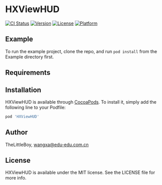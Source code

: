 # HXViewHUD

[![CI Status](https://img.shields.io/travis/TheLittleBoy/HXViewHUD.svg?style=flat)](https://travis-ci.org/TheLittleBoy/HXViewHUD)
[![Version](https://img.shields.io/cocoapods/v/HXViewHUD.svg?style=flat)](https://cocoapods.org/pods/HXViewHUD)
[![License](https://img.shields.io/cocoapods/l/HXViewHUD.svg?style=flat)](https://cocoapods.org/pods/HXViewHUD)
[![Platform](https://img.shields.io/cocoapods/p/HXViewHUD.svg?style=flat)](https://cocoapods.org/pods/HXViewHUD)

## Example

To run the example project, clone the repo, and run `pod install` from the Example directory first.

## Requirements

## Installation

HXViewHUD is available through [CocoaPods](https://cocoapods.org). To install
it, simply add the following line to your Podfile:

```ruby
pod 'HXViewHUD'
```

## Author

TheLittleBoy, wangxa@edu-edu.com.cn

## License

HXViewHUD is available under the MIT license. See the LICENSE file for more info.
